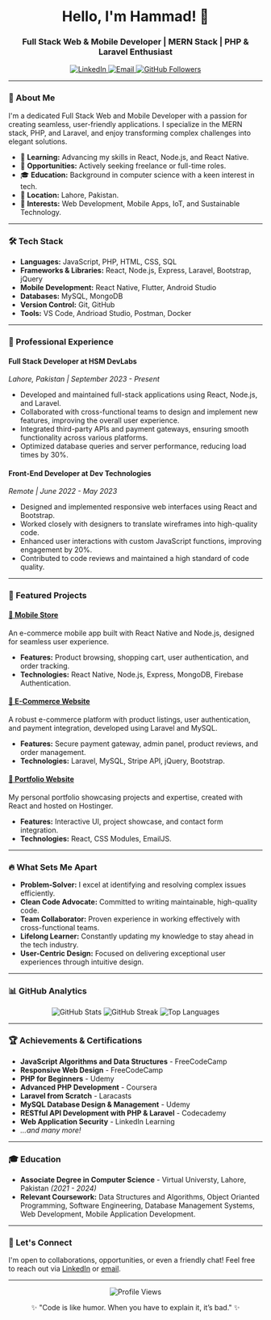 <h1 align="center">Hello, I'm Hammad! 👋</h1>
<h3 align="center">Full Stack Web & Mobile Developer | MERN Stack | PHP & Laravel Enthusiast</h3>

<p align="center">
  <a href="https://www.linkedin.com/in/hammad-idrees-b268792b2/">
    <img src="https://img.shields.io/badge/LinkedIn-%230077B5.svg?style=for-the-badge&logo=linkedin&logoColor=white" alt="LinkedIn">
  </a>
  <a href="mailto:hammadicu@gmail.com">
    <img src="https://img.shields.io/badge/Email-%23D14836.svg?style=for-the-badge&logo=gmail&logoColor=white" alt="Email">
  </a>
   <a href="https://github.com/hammad837">
    <img src="https://img.shields.io/github/followers/hammad837?style=for-the-badge&logo=github&color=green" alt="GitHub Followers">
  </a>
</p>

---

### 🌟 About Me
I'm a dedicated Full Stack Web and Mobile Developer with a passion for creating seamless, user-friendly applications. I specialize in the MERN stack, PHP, and Laravel, and enjoy transforming complex challenges into elegant solutions.

- 🌱 **Learning:** Advancing my skills in React, Node.js, and React Native.
- 💼 **Opportunities:** Actively seeking freelance or full-time roles.
- 🎓 **Education:** Background in computer science with a keen interest in tech.
- 📍 **Location:** Lahore, Pakistan.
- 🚀 **Interests:** Web Development, Mobile Apps, IoT, and Sustainable Technology.

---

### 🛠️ Tech Stack
- **Languages:** JavaScript, PHP, HTML, CSS, SQL
- **Frameworks & Libraries:** React, Node.js, Express, Laravel, Bootstrap, jQuery
- **Mobile Development:** React Native, Flutter, Android Studio
- **Databases:** MySQL, MongoDB
- **Version Control:** Git, GitHub
- **Tools:** VS Code, Andrioad Studio, Postman, Docker

---
### 💼 Professional Experience
#### **Full Stack Developer at HSM DevLabs**
_Lahore, Pakistan | September 2023 - Present_

- Developed and maintained full-stack applications using React, Node.js, and Laravel.
- Collaborated with cross-functional teams to design and implement new features, improving the overall user experience.
- Integrated third-party APIs and payment gateways, ensuring smooth functionality across various platforms.
- Optimized database queries and server performance, reducing load times by 30%.

#### **Front-End Developer at Dev Technologies**
_Remote | June 2022 - May 2023_

- Designed and implemented responsive web interfaces using React and Bootstrap.
- Worked closely with designers to translate wireframes into high-quality code.
- Enhanced user interactions with custom JavaScript functions, improving engagement by 20%.
- Contributed to code reviews and maintained a high standard of code quality.

---

### 🚀 Featured Projects
#### [📱 Mobile Store](https://github.com/hammad837/mobilestore)
An e-commerce mobile app built with React Native and Node.js, designed for seamless user experience.

- **Features:** Product browsing, shopping cart, user authentication, and order tracking.
- **Technologies:** React Native, Node.js, Express, MongoDB, Firebase Authentication.

#### [🛒 E-Commerce Website](https://github.com/hammad837/ecommerce-site)
A robust e-commerce platform with product listings, user authentication, and payment integration, developed using Laravel and MySQL.

- **Features:** Secure payment gateway, admin panel, product reviews, and order management.
- **Technologies:** Laravel, MySQL, Stripe API, jQuery, Bootstrap.

#### [🔗 Portfolio Website](https://hammad.icu)
My personal portfolio showcasing projects and expertise, created with React and hosted on Hostinger.

- **Features:** Interactive UI, project showcase, and contact form integration.
- **Technologies:** React, CSS Modules, EmailJS.


---

### 🔥 What Sets Me Apart
- **Problem-Solver:** I excel at identifying and resolving complex issues efficiently.
- **Clean Code Advocate:** Committed to writing maintainable, high-quality code.
- **Team Collaborator:** Proven experience in working effectively with cross-functional teams.
- **Lifelong Learner:** Constantly updating my knowledge to stay ahead in the tech industry.
- **User-Centric Design:** Focused on delivering exceptional user experiences through intuitive design.


---

### 📊 GitHub Analytics
<p align="center">
  <img src="https://github-readme-stats.vercel.app/api?username=hammad837&show_icons=true&theme=radical" alt="GitHub Stats">
  <img src="https://github-readme-streak-stats.herokuapp.com/?user=hammad837&theme=radical" alt="GitHub Streak">
  <img src="https://github-readme-stats.vercel.app/api/top-langs/?username=hammad837&layout=compact&theme=radical" alt="Top Languages">
</p>

---

### 🏆 Achievements & Certifications
- **JavaScript Algorithms and Data Structures** - FreeCodeCamp
- **Responsive Web Design** - FreeCodeCamp
- **PHP for Beginners** - Udemy
- **Advanced PHP Development** - Coursera
- **Laravel from Scratch** - Laracasts
- **MySQL Database Design & Management** - Udemy
- **RESTful API Development with PHP & Laravel** - Codecademy
- **Web Application Security** - LinkedIn Learning
- *...and many more!*

---
### 🎓 Education
- **Associate Degree in Computer Science** - Virtual Universty, Lahore, Pakistan _(2021 - 2024)_
- **Relevant Coursework:** Data Structures and Algorithms, Object Orianted Programming, Software Engineering, Database Management Systems, Web Development, Mobile Application Development.

---

### 💬 Let's Connect
I'm open to collaborations, opportunities, or even a friendly chat! Feel free to reach out via [LinkedIn](https://www.linkedin.com/in/hammad-idrees-b268792b2/) or [email](mailto:hammadicu@gmail.com).

---

<p align="center">
  <img src="https://komarev.com/ghpvc/?username=hammad837&style=flat-square&color=blue" alt="Profile Views">
</p>

<p align="center">✨ "Code is like humor. When you have to explain it, it’s bad." ✨</p>
